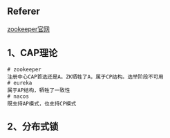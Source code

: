 ## Referer

[zookeeper官网](https://zookeeper.apache.org/)

## 1、CAP理论


```properties
# zookeeper
注册中心CAP首选还是A。ZK牺牲了A，属于CP结构。选举阶段不可用
# eureka
属于AP结构，牺牲了一致性
# nacos
既支持AP模式，也支持CP模式
```

## 2、分布式锁

```properties

```

